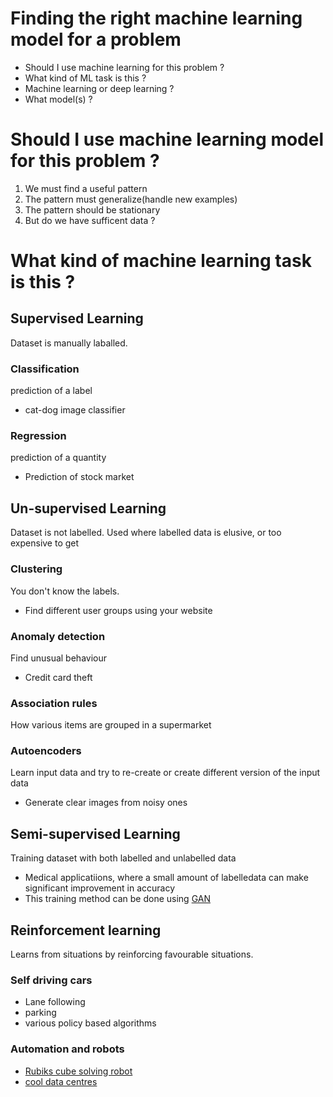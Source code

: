 # Finding the right machine learning model for a problem

- Should I use machine learning for this problem ?
- What kind of ML task is this ?
- Machine learning or deep learning ?
- What model(s) ?

# Should I use machine learning model for this problem ?
1. We must find a useful pattern
2. The pattern must generalize(handle new examples)
3. The pattern should be stationary
4. But do we have sufficent data ?

# What kind of machine learning task is this ?

## Supervised Learning 
Dataset is manually laballed.
### Classification 
prediction of a label
- cat-dog image classifier
### Regression
prediction of a quantity
- Prediction of stock market

## Un-supervised Learning 
Dataset is not labelled. Used where labelled data is elusive, or too expensive to get
### Clustering 
You don't know the labels. 
- Find different user groups using your website
### Anomaly detection 
Find unusual behaviour
- Credit card theft
### Association rules 
How various items are grouped in a supermarket
### Autoencoders
Learn input data and try to re-create or create different version of the input data
- Generate clear images from noisy ones

## Semi-supervised Learning
Training dataset with both labelled and unlabelled data
- Medical applicatiions, where a small amount of labelledata can make significant improvement in accuracy
- This training method can be done using [GAN](https://blogs.nvidia.com/blog/2017/05/17/generative-adversarial-networks/)

## Reinforcement learning
Learns from situations by reinforcing favourable situations.
### Self driving cars
- Lane following
- parking
- various policy based algorithms
### Automation and robots 
- [Rubiks cube solving robot](https://openai.com/blog/solving-rubiks-cube/)
- [cool data centres](https://deepmind.com/blog/article/safety-first-ai-autonomous-data-centre-cooling-and-industrial-control)



